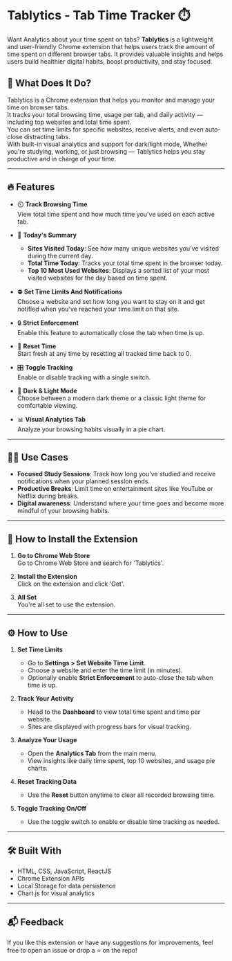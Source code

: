# Tablytics - Tab Time Tracker ⏱️

Want Analytics about your time spent on tabs?  **Tablytics** is a lightweight and user-friendly Chrome extension that helps users track the amount of time spent on different browser tabs. It provides valuable insights and helps users build healthier digital habits, boost productivity, and stay focused.

## 🚀 What Does It Do?

Tablytics is a Chrome extension that helps you monitor and manage your time on browser tabs.  
It tracks your total browsing time, usage per tab, and daily activity — including top websites and total time spent.  
You can set time limits for specific websites, receive alerts, and even auto-close distracting tabs.  
With built-in visual analytics and support for dark/light mode, Whether you're studying, working, or just browsing — Tablytics helps you stay productive and in charge of your time.

---

## 🔥 Features

- ⏲️ **Track Browsing Time**  
  View total time spent and how much time you've used on each active tab.

- 📅 **Today's Summary**  
  - **Sites Visited Today**: See how many unique websites you've visited during the current day.  
  - **Total Time Today**: Tracks your total time spent in the browser today.  
  - **Top 10 Most Used Websites**: Displays a sorted list of your most visited websites for the day based on time spent.

- ⛔ **Set Time Limits And Notifications**  
  Choose a website and set how long you want to stay on it and get notified when you've reached your time limit on that site.

- 🔒 **Strict Enforcement**  
  Enable this feature to automatically close the tab when time is up.

- 🔁 **Reset Time**  
  Start fresh at any time by resetting all tracked time back to 0.

- 🎛️ **Toggle Tracking**  
  Enable or disable tracking with a single switch.

- 🌙 **Dark & Light Mode**  
  Choose between a modern dark theme or a classic light theme for comfortable viewing.

- 📊 **Visual Analytics Tab**  
  Analyze your browsing habits visually in a pie chart.


---

## 🧑‍🏫 Use Cases

- **Focused Study Sessions**: Track how long you’ve studied and receive notifications when your planned session ends.
- **Productive Breaks**: Limit time on entertainment sites like YouTube or Netflix during breaks.
- **Digital awareness**: Understand where your time goes and become more mindful of your browsing habits.

---

## 📂 How to Install the Extension

1. **Go to Chrome Web Store**  
   Go to Chrome Web Store and search for 'Tablytics'.

2. **Install the Extension**  
   Click on the extension and click 'Get'.

2. **All Set**  
   You're all set to use the extension.
   
---
## ⚙️ How to Use

1. **Set Time Limits**  
   - Go to **Settings > Set Website Time Limit**.  
   - Choose a website and enter the time limit (in minutes).  
   - Optionally enable **Strict Enforcement** to auto-close the tab when time is up.

2. **Track Your Activity**  
   - Head to the **Dashboard** to view total time spent and time per website.  
   - Sites are displayed with progress bars for visual tracking.

3. **Analyze Your Usage**  
   - Open the **Analytics Tab** from the main menu.  
   - View insights like daily time spent, top 10 websites, and usage pie charts.

4. **Reset Tracking Data**  
   - Use the **Reset** button anytime to clear all recorded browsing time.

5. **Toggle Tracking On/Off**  
   - Use the toggle switch to enable or disable time tracking as needed.
 

---

## 🛠️ Built With

- HTML, CSS, JavaScript, ReactJS
- Chrome Extension APIs
- Local Storage for data persistence
- Chart.js for visual analytics

---

## 📬 Feedback

If you like this extension or have any suggestions for improvements, feel free to open an issue or drop a ⭐ on the repo!
